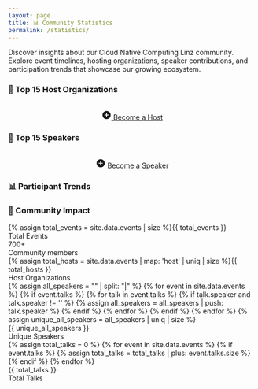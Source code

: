 ```yaml
---
layout: page
title: 📊 Community Statistics
permalink: /statistics/
---
```


<div class="stats-intro">
  <p class="lead">Discover insights about our Cloud Native Computing Linz community. Explore event timelines, hosting organizations, speaker contributions, and participation trends that showcase our growing ecosystem.</p>
</div>

<div id="charts-status" class="alert-info" style="display: none;">
  <strong>📊 Loading interactive charts...</strong> If charts don't appear, static data tables will be shown instead.
</div>

<div id="fallback-notice" class="alert-warning" style="display: none;">
  <strong>📋 Interactive charts unavailable:</strong> Displaying data in table format. Charts require external resources that may be blocked by network restrictions.
</div>

<div class="stats-grid">
  <div class="stat-section">
    <h3>🏢 Top 15 Host Organizations</h3>
    <div class="chart-container">
      <canvas id="hostOrganizationsChart"></canvas>
      <div id="hostOrganizationsFallback" style="display: none;">
        <div class="chart-title">📊 Host Organizations</div>
        <table class="stats-table">
          <thead>
            <tr>
              <th>Host Organization</th>
              <th>Events Hosted</th>
              <th>Visual Representation</th>
            </tr>
          </thead>
          <tbody>
            {% comment %} Host organizations ordered by event count, then by most recent hosting date {% endcomment %}
            {% comment %} 3 events hosted (most recent first) {% endcomment %}
            <tr><td>Gepardec</td><td class="number-cell">3</td><td><span class="host-bar" style="width: 30px;"></span> 3</td></tr>
            <tr><td>Cloudflight</td><td class="number-cell">3</td><td><span class="host-bar" style="width: 30px;"></span> 3</td></tr>
            <tr><td>Dynatrace</td><td class="number-cell">3</td><td><span class="host-bar" style="width: 30px;"></span> 3</td></tr>
            {% comment %} 2 events hosted (most recent first) {% endcomment %}
            <tr><td>netcetera</td><td class="number-cell">2</td><td><span class="host-bar" style="width: 20px;"></span> 2</td></tr>
            <tr><td>karriere.at</td><td class="number-cell">2</td><td><span class="host-bar" style="width: 20px;"></span> 2</td></tr>
            <tr><td>Public Cloud Group</td><td class="number-cell">2</td><td><span class="host-bar" style="width: 20px;"></span> 2</td></tr>
            <tr><td>Runtastic</td><td class="number-cell">2</td><td><span class="host-bar" style="width: 20px;"></span> 2</td></tr>
            {% comment %} 1 event hosted (most recent first) {% endcomment %}
            <tr><td>MIC</td><td class="number-cell">1</td><td><span class="host-bar" style="width: 10px;"></span> 1</td></tr>
            <tr><td>tractive</td><td class="number-cell">1</td><td><span class="host-bar" style="width: 10px;"></span> 1</td></tr>
            <tr><td>cloudxcelerate</td><td class="number-cell">1</td><td><span class="host-bar" style="width: 10px;"></span> 1</td></tr>
            <tr><td>eww IT and TEL</td><td class="number-cell">1</td><td><span class="host-bar" style="width: 10px;"></span> 1</td></tr>
            <tr><td>Porsche Informatik</td><td class="number-cell">1</td><td><span class="host-bar" style="width: 10px;"></span> 1</td></tr>
            <tr><td>Usersnap</td><td class="number-cell">1</td><td><span class="host-bar" style="width: 10px;"></span> 1</td></tr>
            <tr><td>Startrampe</td><td class="number-cell">1</td><td><span class="host-bar" style="width: 10px;"></span> 1</td></tr>
            <tr><td>hello again</td><td class="number-cell">1</td><td><span class="host-bar" style="width: 10px;"></span> 1</td></tr>
            <tr><td>smec</td><td class="number-cell">1</td><td><span class="host-bar" style="width: 10px;"></span> 1</td></tr>
          </tbody>
        </table>
        <div class="fallback-note">📈 This data represents the distribution of events across different hosting organizations in our community.</div>
      </div>
      <div style="text-align: center; margin-top: 2rem;">
        <a href="https://github.com/CloudNativeLinz/cloudnativelinz.github.io/issues/new?template=2-host-us.yaml" target="_blank" rel="noopener" class="btn btn-light">
          <svg width="20" height="20" viewBox="0 0 24 24" fill="currentColor">
            <path d="M12 2C6.48 2 2 6.48 2 12s4.48 10 10 10 10-4.48 10-10S17.52 2 12 2zm5 11h-4v4h-2v-4H7v-2h4V7h2v4h4v2z"/>
          </svg>
          Become a Host
        </a>
      </div>
    </div>
  </div>

  <div class="stat-section">
    <h3>🎤 Top 15 Speakers</h3>
    <div class="chart-container">
      <canvas id="topSpeakersChart"></canvas>
      <div id="topSpeakersFallback" style="display: none;">
        <div class="chart-title">🎤 Top Speakers</div>
        <table class="stats-table">
          <thead>
            <tr>
              <th>Speaker</th>
              <th>Presentations</th>
              <th>Visual Representation</th>
            </tr>
          </thead>
          <tbody>
          {% comment %} Speakers ordered by talk count, then by most recent appearance {% endcomment %}
          {% comment %} 3 talks (most recent first) {% endcomment %}
          <tr><td>Markus Adelsberger</td><td class="number-cell">3</td><td><span class="host-bar" style="width: 45px;"></span> 3</td></tr>
          <tr><td>Martin Strigl</td><td class="number-cell">3</td><td><span class="host-bar" style="width: 45px;"></span> 3</td></tr>
          {% comment %} 2 talks (most recent first) {% endcomment %}
          <tr><td>Matthias Steinbauer</td><td class="number-cell">2</td><td><span class="host-bar" style="width: 30px;"></span> 2</td></tr>
          <tr><td>Alexander Lackner</td><td class="number-cell">2</td><td><span class="host-bar" style="width: 30px;"></span> 2</td></tr>
          <tr><td>Katharina Sick</td><td class="number-cell">2</td><td><span class="host-bar" style="width: 30px;"></span> 2</td></tr>
          <tr><td>Juliano Costa</td><td class="number-cell">2</td><td><span class="host-bar" style="width: 30px;"></span> 2</td></tr>
          {% comment %} 1 talk (most recent speakers first) {% endcomment %}
          <tr><td>Simon Gartner</td><td class="number-cell">1</td><td><span class="host-bar" style="width: 15px;"></span> 1</td></tr>
          <tr><td>Markus Gierlinger</td><td class="number-cell">1</td><td><span class="host-bar" style="width: 15px;"></span> 1</td></tr>
          <tr><td>Christian Schabetsberger</td><td class="number-cell">1</td><td><span class="host-bar" style="width: 15px;"></span> 1</td></tr>
          <tr><td>Siegfried Stumpfer</td><td class="number-cell">1</td><td><span class="host-bar" style="width: 15px;"></span> 1</td></tr>
          <tr><td>Shahab Ganji</td><td class="number-cell">1</td><td><span class="host-bar" style="width: 15px;"></span> 1</td></tr>
          <tr><td>Jan Wiesbauer</td><td class="number-cell">1</td><td><span class="host-bar" style="width: 15px;"></span> 1</td></tr>
          <tr><td>Florian Arthofer</td><td class="number-cell">1</td><td><span class="host-bar" style="width: 15px;"></span> 1</td></tr>
          <tr><td>Sebastian Huber</td><td class="number-cell">1</td><td><span class="host-bar" style="width: 15px;"></span> 1</td></tr>
          <tr><td>Christoph Ruhsam</td><td class="number-cell">1</td><td><span class="host-bar" style="width: 15px;"></span> 1</td></tr>
          </tbody>
        </table>
        <div class="fallback-note">🎤 This data shows which speakers have presented most often at our events, highlighting our active community contributors.</div>
      </div>
      <div style="text-align: center; margin-top: 2rem;">
        <a href="https://github.com/CloudNativeLinz/cloudnativelinz.github.io/issues/new?template=1-submit-a-talk.yaml" target="_blank" rel="noopener" class="btn btn-light-secondary">
          <svg width="20" height="20" viewBox="0 0 24 24" fill="currentColor">
            <path d="M12 2C6.48 2 2 6.48 2 12s4.48 10 10 10 10-4.48 10-10S17.52 2 12 2zm5 11h-4v4h-2v-4H7v-2h4V7h2v4h4v2z"/>
          </svg>
          Become a Speaker
        </a>
      </div>
    </div>
  </div>

  <div class="stat-section">
    <h3>📊 Participant Trends</h3>
    <div class="chart-container">
      <canvas id="participantsTrendsChart"></canvas>
      <div id="participantsTrendsFallback" style="display: none;">
        <div class="chart-title">📊 Participants Trends</div>
        <table class="stats-table">
          <thead>
            <tr>
              <th>Date</th>
              <th>Event</th>
              <th>Participants</th>
              <th>Popularity</th>
            </tr>
          </thead>
          <tbody>
            {% for event in site.data.events %}
              {% assign part_str = event.participants | strip %}
              {% assign part_num = part_str | plus: 0 %}
              {% if part_str != '' and part_num > 0 %}
              <tr>
                <td>{{ event.date }}</td>
                <td>{{ event.title }}</td>
                <td class="number-cell">{{ part_num }}</td>
                <td><span class="host-bar" style="width: {{ part_num | divided_by: 2 }}px;"></span> {{ part_num }}</td>
              </tr>
              {% endif %}
            {% endfor %}
          </tbody>
        </table>
        <div class="fallback-note">📈 Participants data shows community engagement levels over time and helps us understand event popularity trends.</div>
      </div>
    </div>
  </div>
</div>

<div class="community-highlights">
  <div class="card">
    <h3>🚀 Community Impact</h3>
    <div class="highlight-grid">
      <div class="highlight-item">
        <div class="highlight-number">{% assign total_events = site.data.events | size %}{{ total_events }}</div>
        <div class="highlight-label">Total Events</div>
      </div>
      <div class="highlight-item">
        <div class="highlight-number">700+</div>
        <div class="highlight-label">Community members</div>
      </div>
      <div class="highlight-item">
        <div class="highlight-number">{% assign total_hosts = site.data.events | map: 'host' | uniq | size %}{{ total_hosts }}</div>
        <div class="highlight-label">Host Organizations</div>
      </div>
      <div class="highlight-item">
        {% assign all_speakers = "" | split: "|" %}
        {% for event in site.data.events %}
          {% if event.talks %}
            {% for talk in event.talks %}
              {% if talk.speaker and talk.speaker != '' %}
                {% assign all_speakers = all_speakers | push: talk.speaker %}
              {% endif %}
            {% endfor %}
          {% endif %}
        {% endfor %}
        {% assign unique_all_speakers = all_speakers | uniq | size %}
        <div class="highlight-number">{{ unique_all_speakers }}</div>
        <div class="highlight-label">Unique Speakers</div>
      </div>
      <div class="highlight-item">
        {% assign total_talks = 0 %}
        {% for event in site.data.events %}
          {% if event.talks %}
            {% assign total_talks = total_talks | plus: event.talks.size %}
          {% endif %}
        {% endfor %}
        <div class="highlight-number">{{ total_talks }}</div>
        <div class="highlight-label">Total Talks</div>
      </div>
    </div>
  </div>
</div>

<script src="https://cdn.jsdelivr.net/npm/chart.js"></script>
<script>
document.addEventListener('DOMContentLoaded', function() {
  const chartsStatus = document.getElementById('charts-status');
  const fallbackNotice = document.getElementById('fallback-notice');
  const fallbacks = {
    hostOrganizations: document.getElementById('hostOrganizationsFallback'),
    topSpeakers: document.getElementById('topSpeakersFallback'),
    participantsTrends: document.getElementById('participantsTrendsFallback')
  };

  chartsStatus.style.display = 'block';

  // Check if Chart.js loaded successfully
  if (typeof Chart === 'undefined') {
    showFallbacks();
    return;
  }

  try {
    createCharts();
  } catch (error) {
    console.error('Error creating charts:', error);
    showFallbacks();
  }

  function showFallbacks() {
    chartsStatus.style.display = 'none';
    fallbackNotice.style.display = 'block';
    Object.values(fallbacks).forEach(fb => fb.style.display = 'block');
  }

  function createCharts() {
    chartsStatus.style.display = 'none';

    // Generate dynamic data from Jekyll - only include past events
    const today = new Date();
    const eventsData = [
      {% for event in site.data.events %}
      {
        host: "{{ event.host | escape }}",
        date: "{{ event.date }}",
        participants: "{{ event.participants | strip }}",
        talks: [
          {% if event.talks %}
            {% for talk in event.talks %}
              {
                speaker: "{{ talk.speaker | escape }}"
              }{% unless forloop.last %},{% endunless %}
            {% endfor %}
          {% endif %}
        ]
      }{% unless forloop.last %},{% endunless %}
      {% endfor %}
    ].filter(event => {
      // Only include events that have already occurred
      const eventDate = new Date(event.date);
      return eventDate <= today;
    });

    // Process Host Organizations data
    const hostCounts = {};
    const hostLastEvent = {};
    
    eventsData.forEach(event => {
      if (event.host && event.host.trim() !== '' && event.host !== 'online') {
        hostCounts[event.host] = (hostCounts[event.host] || 0) + 1;
        // Track the most recent hosting date for this organization
        const eventDate = new Date(event.date);
        if (!hostLastEvent[event.host] || eventDate > hostLastEvent[event.host]) {
          hostLastEvent[event.host] = eventDate;
        }
      }
    });
    
    const hostEntries = Object.entries(hostCounts)
      .sort((a, b) => {
        // First sort by event count (descending)
        if (b[1] !== a[1]) {
          return b[1] - a[1];
        }
        // Then sort by most recent hosting date (descending - most recent first)
        const dateA = hostLastEvent[a[0]];
        const dateB = hostLastEvent[b[0]];
        return dateB - dateA;
      })
      .slice(0, 15);
    
    const hostLabels = hostEntries.map(entry => entry[0]);
    const hostData = hostEntries.map(entry => entry[1]);

    // Process Speakers data
    const speakerCounts = {};
    const speakerLastAppearance = {};
    
    eventsData.forEach(event => {
      event.talks.forEach(talk => {
        if (talk.speaker && talk.speaker.trim() !== '') {
          // Handle multiple speakers - split by & and clean up each name
          let speakerString = talk.speaker.trim();
          
          // Split by & or &amp; (in case of HTML encoding)
          const speakers = speakerString.split(/\s*&(?:amp;)?\s*/)
            .map(s => s.trim())
            .filter(s => s !== '' && s !== '&' && s !== '&amp;');
          
          speakers.forEach(speaker => {
            if (speaker && speaker.trim() !== '') {
              speakerCounts[speaker] = (speakerCounts[speaker] || 0) + 1;
              // Track the most recent appearance date for this speaker
              const eventDate = new Date(event.date);
              if (!speakerLastAppearance[speaker] || eventDate > speakerLastAppearance[speaker]) {
                speakerLastAppearance[speaker] = eventDate;
              }
            }
          });
        }
      });
    });
    
    const speakerEntries = Object.entries(speakerCounts)
      .sort((a, b) => {
        // First sort by presentation count (descending)
        if (b[1] !== a[1]) {
          return b[1] - a[1];
        }
        // Then sort by most recent appearance (descending - most recent first)
        const dateA = speakerLastAppearance[a[0]];
        const dateB = speakerLastAppearance[b[0]];
        return dateB - dateA;
      })
      .slice(0, 15);
    
    const speakerLabels = speakerEntries.map(entry => entry[0]);
    const speakerData = speakerEntries.map(entry => entry[1]);

    // Process Participants Trends data
    const participantsData = eventsData
      .filter(event => event.participants && event.participants.trim() !== '' && !isNaN(parseInt(event.participants)))
      .map(event => ({
        date: event.date,
        participants: parseInt(event.participants)
      }))
      .sort((a, b) => new Date(a.date) - new Date(b.date));
    
    const participantLabels = participantsData.map(item => {
      const date = new Date(item.date);
      return date.toLocaleDateString('en-US', { year: 'numeric', month: 'short' });
    });
    const participantValues = participantsData.map(item => item.participants);

    // Host Organizations Chart
    const hostCtx = document.getElementById('hostOrganizationsChart');
    if (hostCtx) {
      // Create gradient for host organizations
      const hostGradient = hostCtx.getContext('2d').createLinearGradient(0, 0, 0, 400);
      hostGradient.addColorStop(0, 'rgba(102, 126, 234, 0.9)');
      hostGradient.addColorStop(0.5, 'rgba(67, 56, 202, 0.8)');
      hostGradient.addColorStop(1, 'rgba(79, 70, 229, 0.7)');
      
      const hostHoverGradient = hostCtx.getContext('2d').createLinearGradient(0, 0, 0, 400);
      hostHoverGradient.addColorStop(0, 'rgba(102, 126, 234, 1)');
      hostHoverGradient.addColorStop(0.5, 'rgba(67, 56, 202, 0.95)');
      hostHoverGradient.addColorStop(1, 'rgba(79, 70, 229, 0.9)');

      new Chart(hostCtx, {
        type: 'bar',
        data: {
          labels: hostLabels,
          datasets: [{
            label: 'Events Hosted',
            data: hostData,
            backgroundColor: hostGradient,
            borderColor: 'rgba(67, 56, 202, 1)',
            borderWidth: 2,
            borderRadius: 8,
            borderSkipped: false,
            hoverBackgroundColor: hostHoverGradient,
            hoverBorderColor: 'rgba(79, 70, 229, 1)',
            hoverBorderWidth: 3
          }]
        },
        options: {
          responsive: true,
          plugins: {
            legend: { display: false },
            tooltip: {
              backgroundColor: 'rgba(17, 24, 39, 0.95)',
              titleColor: 'rgba(243, 244, 246, 1)',
              bodyColor: 'rgba(243, 244, 246, 1)',
              borderColor: 'rgba(102, 126, 234, 0.8)',
              borderWidth: 1,
              cornerRadius: 8,
              displayColors: false,
              callbacks: {
                label: function(context) {
                  return `${context.parsed.y} event${context.parsed.y !== 1 ? 's' : ''} hosted`;
                }
              }
            }
          },
          scales: {
            y: { 
              beginAtZero: true,
              ticks: {
                stepSize: 1,
                color: 'rgba(75, 85, 99, 0.8)',
                font: { size: 12 }
              },
              grid: {
                color: 'rgba(229, 231, 235, 0.5)',
                drawBorder: false
              }
            },
            x: {
              ticks: {
                color: 'rgba(75, 85, 99, 0.8)',
                font: { size: 11 },
                maxRotation: 45,
                minRotation: 45
              },
              grid: {
                display: false
              }
            }
          },
          interaction: {
            intersect: false,
            mode: 'index'
          },
          animation: {
            duration: 1000,
            easing: 'easeInOutQuart'
          }
        }
      });
    }

    // Top Speakers Chart
    const speakersCtx = document.getElementById('topSpeakersChart');
    if (speakersCtx) {
      // Create gradient for speakers
      const speakerGradient = speakersCtx.getContext('2d').createLinearGradient(0, 0, 0, 400);
      speakerGradient.addColorStop(0, 'rgba(168, 85, 247, 0.9)');
      speakerGradient.addColorStop(0.5, 'rgba(147, 51, 234, 0.8)');
      speakerGradient.addColorStop(1, 'rgba(126, 34, 206, 0.7)');
      
      const speakerHoverGradient = speakersCtx.getContext('2d').createLinearGradient(0, 0, 0, 400);
      speakerHoverGradient.addColorStop(0, 'rgba(168, 85, 247, 1)');
      speakerHoverGradient.addColorStop(0.5, 'rgba(147, 51, 234, 0.95)');
      speakerHoverGradient.addColorStop(1, 'rgba(126, 34, 206, 0.9)');

      new Chart(speakersCtx, {
        type: 'bar',
        data: {
          labels: speakerLabels,
          datasets: [{
            label: 'Presentations',
            data: speakerData,
            backgroundColor: speakerGradient,
            borderColor: 'rgba(147, 51, 234, 1)',
            borderWidth: 2,
            borderRadius: 8,
            borderSkipped: false,
            hoverBackgroundColor: speakerHoverGradient,
            hoverBorderColor: 'rgba(126, 34, 206, 1)',
            hoverBorderWidth: 3
          }]
        },
        options: {
          responsive: true,
          plugins: {
            legend: { display: false },
            tooltip: {
              backgroundColor: 'rgba(17, 24, 39, 0.95)',
              titleColor: 'rgba(243, 244, 246, 1)',
              bodyColor: 'rgba(243, 244, 246, 1)',
              borderColor: 'rgba(168, 85, 247, 0.8)',
              borderWidth: 1,
              cornerRadius: 8,
              displayColors: false,
              callbacks: {
                label: function(context) {
                  return `${context.parsed.y} presentation${context.parsed.y !== 1 ? 's' : ''}`;
                }
              }
            }
          },
          scales: {
            y: { 
              beginAtZero: true,
              ticks: {
                stepSize: 1,
                color: 'rgba(75, 85, 99, 0.8)',
                font: { size: 12 }
              },
              grid: {
                color: 'rgba(229, 231, 235, 0.5)',
                drawBorder: false
              }
            },
            x: {
              ticks: {
                color: 'rgba(75, 85, 99, 0.8)',
                font: { size: 11 },
                maxRotation: 45,
                minRotation: 45
              },
              grid: {
                display: false
              }
            }
          },
          interaction: {
            intersect: false,
            mode: 'index'
          },
          animation: {
            duration: 1000,
            easing: 'easeInOutQuart'
          }
        }
      });
    }

    // Participants Trends Chart
    const participantsCtx = document.getElementById('participantsTrendsChart');
    if (participantsCtx) {
      new Chart(participantsCtx, {
        type: 'line',
        data: {
          labels: participantLabels,
          datasets: [{
            label: 'Participants',
            data: participantValues,
            borderColor: 'rgba(102, 126, 234, 1)',
            backgroundColor: 'rgba(102, 126, 234, 0.1)',
            fill: true,
            tension: 0.4
          }]
        },
        options: {
          responsive: true,
          plugins: {
            legend: { display: false }
          },
          scales: {
            y: { 
              beginAtZero: true,
              max: Math.max(...participantValues) + 10
            },
            x: {
              ticks: {
                maxRotation: 45,
                minRotation: 45
              }
            }
          }
        }
      });
    }
  }
});
</script>
